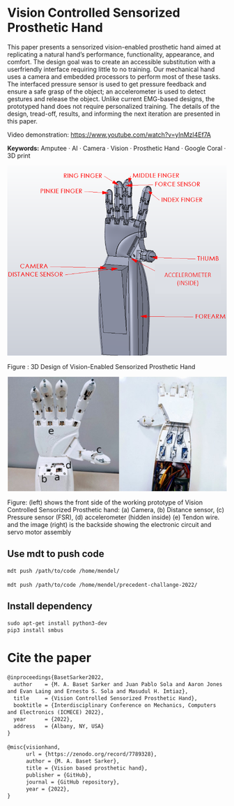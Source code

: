 # Vision Controlled Sensorized Prosthetic Hand
This paper presents a sensorized vision-enabled prosthetic hand aimed at replicating a natural hand’s performance, functionality, appearance, and comfort. The design goal was to create an accessible substitution with a userfriendly interface requiring little to no training. Our mechanical hand uses a camera and embedded processors to perform most of these tasks. The interfaced pressure sensor is used to get pressure feedback and ensure a safe grasp of the object; an accelerometer is used to detect gestures and release the object. Unlike current EMG-based designs, the prototyped hand does not require personalized training. The details of the design, tread-off, results, and informing the next iteration are presented in this paper.

Video demonstration: https://www.youtube.com/watch?v=yInMzl4Ef7A


<b>Keywords:</b> Amputee · AI · Camera · Vision · Prosthetic Hand · Google Coral · 3D print

![Prosthetic Hand](images/fig2_3d.png)

Figure : 3D Design of Vision-Enabled Sensorized Prosthetic Hand

![Prosthetic Hand](images/fig1.png)

Figure: (left) shows the front side of the working prototype of Vision Controlled Sensorized Prosthetic hand: (a) Camera, (b) Distance sensor, (c) Pressure sensor (FSR), (d) accelerometer (hidden inside) (e) Tendon wire. and the image (right) is the backside showing the electronic circuit and servo motor assembly

## Use mdt to push code 
``` 
mdt push /path/to/code /home/mendel/

mdt push /path/to/code /home/mendel/precedent-challange-2022/
```

## Install dependency 
```
sudo apt-get install python3-dev
pip3 install smbus 
```

# Cite the paper

```
@inproceedings{BasetSarker2022,
  author    = {M. A. Baset Sarker and Juan Pablo Sola and Aaron Jones and Evan Laing and Ernesto S. Sola and Masudul H. Imtiaz},
  title     = {Vision Controlled Sensorized Prosthetic Hand},
  booktitle = {Interdisciplinary Conference on Mechanics, Computers and Electronics (ICMECE) 2022},
  year      = {2022},
  address   = {Albany, NY, USA}
}

@misc{visionhand,
      url = {https://zenodo.org/record/7789328},
      author = {M. A. Baset Sarker},
      title = {Vision based prosthetic hand},
      publisher = {GitHub},
      journal = {GitHub repository},
      year = {2022},
}

```

